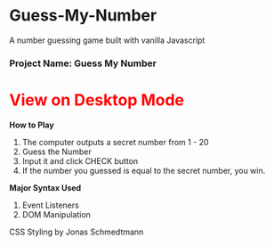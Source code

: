# Guess-My-Number
A number guessing game built with vanilla Javascript

<h3><b>Project Name: Guess My Number</b></h3>
<h1 style="color:red;">View on Desktop Mode</h1>

<b style="font-weight:bold;">How to Play</b>
1)	The computer outputs a secret number from 1 - 20
2)	Guess the Number
3)	Input it and click CHECK button
4)	If the number you guessed is equal to the secret number, you win.

<b style="font-weight:bold;">Major Syntax Used</b>
1)	Event Listeners
2)	DOM Manipulation

CSS Styling by Jonas Schmedtmann

